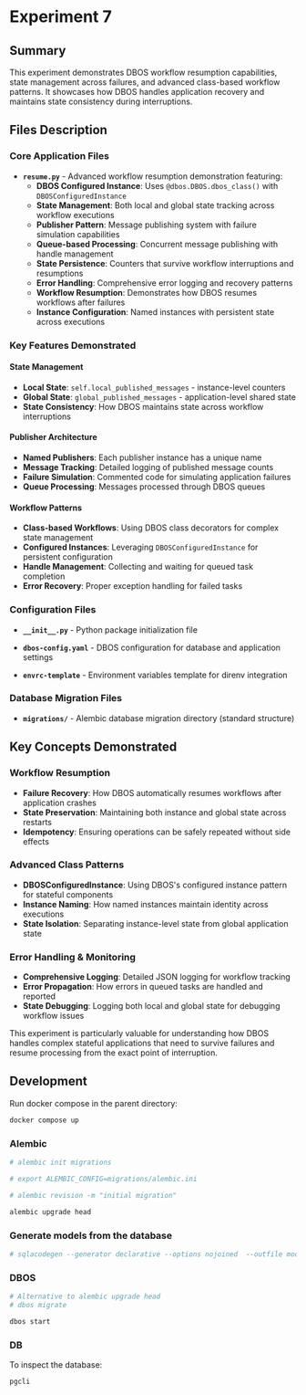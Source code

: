 # Experiment 7

## Summary

This experiment demonstrates DBOS workflow resumption capabilities, state management across failures, and advanced class-based workflow patterns. It showcases how DBOS handles application recovery and maintains state consistency during interruptions.

## Files Description

### Core Application Files

- **`resume.py`** - Advanced workflow resumption demonstration featuring:
  - **DBOS Configured Instance**: Uses `@dbos.DBOS.dbos_class()` with `DBOSConfiguredInstance`
  - **State Management**: Both local and global state tracking across workflow executions
  - **Publisher Pattern**: Message publishing system with failure simulation capabilities
  - **Queue-based Processing**: Concurrent message publishing with handle management
  - **State Persistence**: Counters that survive workflow interruptions and resumptions
  - **Error Handling**: Comprehensive error logging and recovery patterns
  - **Workflow Resumption**: Demonstrates how DBOS resumes workflows after failures
  - **Instance Configuration**: Named instances with persistent state across executions

### Key Features Demonstrated

#### State Management
- **Local State**: `self.local_published_messages` - instance-level counters
- **Global State**: `global_published_messages` - application-level shared state
- **State Consistency**: How DBOS maintains state across workflow interruptions

#### Publisher Architecture
- **Named Publishers**: Each publisher instance has a unique name
- **Message Tracking**: Detailed logging of published message counts
- **Failure Simulation**: Commented code for simulating application failures
- **Queue Processing**: Messages processed through DBOS queues

#### Workflow Patterns
- **Class-based Workflows**: Using DBOS class decorators for complex state management
- **Configured Instances**: Leveraging `DBOSConfiguredInstance` for persistent configuration
- **Handle Management**: Collecting and waiting for queued task completion
- **Error Recovery**: Proper exception handling for failed tasks

### Configuration Files

- **`__init__.py`** - Python package initialization file

- **`dbos-config.yaml`** - DBOS configuration for database and application settings

- **`envrc-template`** - Environment variables template for direnv integration

### Database Migration Files

- **`migrations/`** - Alembic database migration directory (standard structure)

## Key Concepts Demonstrated

### Workflow Resumption
- **Failure Recovery**: How DBOS automatically resumes workflows after application crashes
- **State Preservation**: Maintaining both instance and global state across restarts
- **Idempotency**: Ensuring operations can be safely repeated without side effects

### Advanced Class Patterns
- **DBOSConfiguredInstance**: Using DBOS's configured instance pattern for stateful components
- **Instance Naming**: How named instances maintain identity across executions
- **State Isolation**: Separating instance-level state from global application state

### Error Handling & Monitoring
- **Comprehensive Logging**: Detailed JSON logging for workflow tracking
- **Error Propagation**: How errors in queued tasks are handled and reported
- **State Debugging**: Logging both local and global state for debugging workflow issues

This experiment is particularly valuable for understanding how DBOS handles complex stateful applications that need to survive failures and resume processing from the exact point of interruption.

## Development

Run docker compose in the parent directory:

```bash
docker compose up
```

### Alembic

```bash
# alembic init migrations

# export ALEMBIC_CONFIG=migrations/alembic.ini

# alembic revision -m "initial migration"

alembic upgrade head

```

### Generate models from the database

```bash
# sqlacodegen --generator declarative --options nojoined  --outfile models.py $POSTGRES_URL
```

### DBOS

```bash
# Alternative to alembic upgrade head
# dbos migrate

dbos start
```

### DB

To inspect the database:

```bash
pgcli
```
